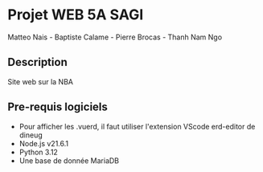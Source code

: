 # Projet WEB 5A SAGI
Matteo Nais - Baptiste Calame - Pierre Brocas -  Thanh Nam Ngo
 

## Description
Site web sur la NBA


## Pre-requis logiciels
- Pour afficher les .vuerd, il faut utiliser l'extension VScode erd-editor de dineug
- Node.js v21.6.1
- Python 3.12
- Une base de donnée MariaDB




